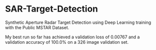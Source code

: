 # SAR-Target-Detection
Synthetic Aperture Radar Target Detection using Deep Learning training with the Public MSTAR Dataset.

My best run so far has achieved a validation loss of 0.00767 and a validation accuracy of 100.0% on a 326 image validation set.


